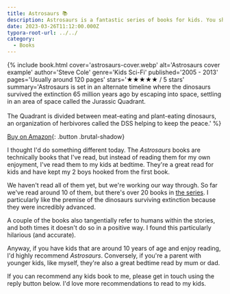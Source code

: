 ```yaml
---
title: Astrosaurs 📚
description: Astrosaurs is a fantastic series of books for kids. You should definitely check it out.
date: 2023-03-26T11:12:00.000Z
typora-root-url: ../../
category:
  - Books
---
```


{% include book.html
   cover='astrosaurs-cover.webp'
   alt='Astrosaurs cover example'
   author='Steve Cole'
   genre='Kids Sci-Fi'
   published='2005 - 2013'
   pages='Usually around 120 pages'
   stars='★★★★★ / 5 stars'
   summary='Astrosaurs is set in an alternate timeline where the dinosaurs survived the extinction 65 million years ago by escaping into space, settling in an area of space called the Jurassic Quadrant.<br><br>The Quadrant is divided between meat-eating and plant-eating dinosaurs, an organization of herbivores called the DSS helping to keep the peace.'
%}

[Buy on Amazon](https://amzn.to/3nvg3KB){: .button .brutal-shadow}

I thought I'd do something different today. The *Astrosaurs* books are technically books that I've read, but instead of reading them for my own enjoyment, I've read them to my kids at bedtime. They're a great read for kids and have kept my 2 boys hooked from the first book.

We haven't read all of them yet, but we're working our way through. So far we've read around 10 of them, but there's over 20 books in [the series](https://en.wikipedia.org/wiki/Astrosaurs). I particularly like the premise of the dinosaurs surviving extinction because they were incredibly advanced.

A couple of the books also tangentially refer to humans within the stories, and both times it doesn't do so in a positive way. I found this particularly hilarious (and accurate).

Anyway, if you have kids that are around 10 years of age and enjoy reading, I'd highly recommend *Astrosaurs*. Conversely, if you're a parent with younger kids, like myself, they're also a great bedtime read by mum or dad.

If you can recommend any kids book to me, please get in touch using the reply button below. I'd love more recommendations to read to my kids.